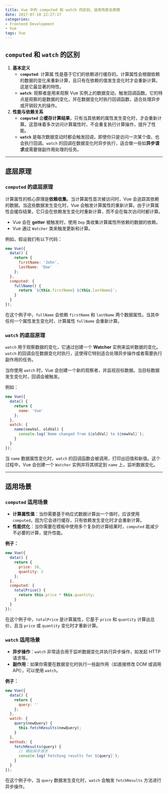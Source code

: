 ```yaml
---
title: Vue 中的 computed 和 watch 的区别、适用场景及原理
date: 2017-07-10 22:27:17
categories: 
- Frontend Development
- Vue
tags: Vue
---
```








## **`computed` 和 `watch` 的区别**

1. **基本定义**
   - **`computed`**: 计算属 性是基于它们的依赖进行缓存的。计算属性会根据依赖的数据的变化来重新计算，且只有在依赖的值发生变化时才会重新计算。这是它最显著的特性。
   - **`watch`**: 观察者是用来观察 Vue 实例上的数据变动，触发回调函数。它的特点是观察的是数据的变化，并在数据变化时执行回调函数，适合处理异步或开销较大的操作。
2. **性能与依赖关系**
   - **`computed`** 会**缓存计算结果**，只有当其依赖的属性发生变化时，才会重新计算。这意味着多次访问计算属性时，不会重复执行计算操作，提升了性能。
   - **`watch`** 是每次数据变动时都会触发回调，即使你只是访问一次某个值，也会执行回调。`watch` 的回调在数据变化时异步执行，适合做一些如**异步请求**或需要做副作用处理的任务。

------

## **底层原理**

### **`computed` 的底层原理**

计算属性的核心原理是**依赖收集**。当计算属性首次被访问时，Vue 会追踪其依赖的数据。当这些数据发生变化时，Vue 会触发计算属性的重新计算。由于计算属性会缓存结果，它只会在依赖发生变化时重新计算，而不会在每次访问时都计算。

- Vue 会在 **getter** 被触发时，使用 `Dep` 类收集计算属性所依赖的数据的依赖。
- Vue 通过 `Watcher` 类来触发更新和计算。

例如，假设我们有以下代码：

```javascript
new Vue({
  data() {
    return {
      firstName: 'John',
      lastName: 'Doe'
    };
  },
  computed: {
    fullName() {
      return `${this.firstName} ${this.lastName}`;
    }
  }
});
```

在这个例子中，`fullName` 会依赖 `firstName` 和 `lastName` 两个数据属性。当其中任何一个属性发生变化时，计算属性 `fullName` 会重新计算。

### **`watch` 的底层原理**

`watch` 用于观察数据的变化，它通过创建一个 **Watcher** 实例来监听数据的变化。`watch` 的回调会在数据变化时执行，这使得它特别适合处理异步操作或者需要执行副作用的任务。

当你使用 `watch` 时，Vue 会创建一个新的观察者，并监视目标数据。当目标数据发生变化时，回调会被触发。

例如：

```javascript
new Vue({
  data() {
    return {
      name: 'Vue'
    };
  },
  watch: {
    name(newVal, oldVal) {
      console.log(`Name changed from ${oldVal} to ${newVal}`);
    }
  }
});
```

当 `name` 数据属性变化时，`watch` 的回调函数会被调用，打印出旧值和新值。这个过程中，Vue 会创建一个 `Watcher` 实例并将其绑定到 `name` 上，监听数据变化。

------

## **适用场景**

### **`computed` 适用场景**

- **计算属性值**：当你需要基于响应式数据计算出一个值时，应该使用 `computed`，因为它会进行缓存，只有依赖发生变化时才会重新计算。
- **性能优化**：当你需要在模板中使用多个复杂的计算结果时，`computed` 能减少不必要的计算，提升性能。

**例子：**

```javascript
new Vue({
  data() {
    return {
      price: 10,
      quantity: 2
    };
  },
  computed: {
    totalPrice() {
      return this.price * this.quantity;
    }
  }
});
```

在这个例子中，`totalPrice` 是计算属性，它基于 `price` 和 `quantity` 计算出总价，且当 `price` 或 `quantity` 变化时才重新计算。

### **`watch` 适用场景**

- **异步操作**：`watch` 非常适合用于监听数据变化并执行异步操作，如发起 HTTP 请求等。
- **副作用**：如果你需要在数据变化时执行一些副作用（如直接修改 DOM 或调用 API），可以使用 `watch`。

**例子：**

```javascript
new Vue({
  data() {
    return {
      query: ''
    };
  },
  watch: {
    query(newQuery) {
      this.fetchResults(newQuery);
    }
  },
  methods: {
    fetchResults(query) {
      // 模拟异步请求
      console.log(`Fetching results for ${query}`);
    }
  }
});
```

在这个例子中，当 `query` 数据发生变化时，`watch` 会触发 `fetchResults` 方法进行异步操作。